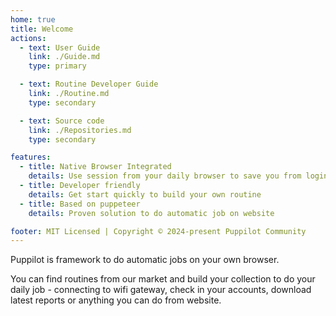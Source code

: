 ```yaml
---
home: true
title: Welcome
actions:
  - text: User Guide
    link: ./Guide.md
    type: primary

  - text: Routine Developer Guide
    link: ./Routine.md
    type: secondary

  - text: Source code
    link: ./Repositories.md
    type: secondary

features:
  - title: Native Browser Integrated
    details: Use session from your daily browser to save you from login account again.
  - title: Developer friendly
    details: Get start quickly to build your own routine
  - title: Based on puppeteer
    details: Proven solution to do automatic job on website

footer: MIT Licensed | Copyright © 2024-present Puppilot Community
---
```


Puppilot is framework to do automatic jobs on your own browser.

You can find routines from our market and build your collection to do your daily job - connecting to wifi gateway, check in your accounts, download latest reports or anything you can do from website.
